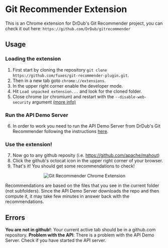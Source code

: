 Git Recommender Extension
==========================
This is an Chrome extension for DrDub's Git Recommender project, you can check it out here: `https://github.com/DrDub/gitrecommender`

## Usage
### Loading the extension
1. First start by cloning the repository `git clone https://github.com/fuxes/git-recommender-plugin.git`.
2. Then in a new tab goto `chrome://extensions`.
3. In the upper right corner enable the developer mode.
4. Hit `Load unpacked extension...` and look for the cloned folder.
5. Close chrome (or chromium) and restart with the `--disable-web-security` argument [(more info)](http://stackoverflow.com/a/6083677)

### Run the API Demo Server
6. In order to work you need to run the API Demo Server from DrDub's Git Recommender following the instructions [here](https://github.com/DrDub/gitrecommender/blob/master/README.md).

### Use the extension!
7. Now go to any github reposity (i.e. https://github.com/apache/mahout)
8. Click the github's octocat icon in the upper right corner of your browser.
9. That's it! You should get some recommendations to check!

<p align="center">
  <img src="http://i.imgur.com/4k9Au98.png" alt="Git Recommender Chrome Extension"/>
</p>

Recommendations are based on the files that you see in the current folder (not subfolders). Since the API Demo Server downloads the repo and then compute it, it may take few minutes in answer back with the recommendations.


## Errors
**You are not in github!**: Your current active tab should be in a github.com repository.
**Problem with the API**: There is a problem with the API Demo Server. Check if you have started the API server.
